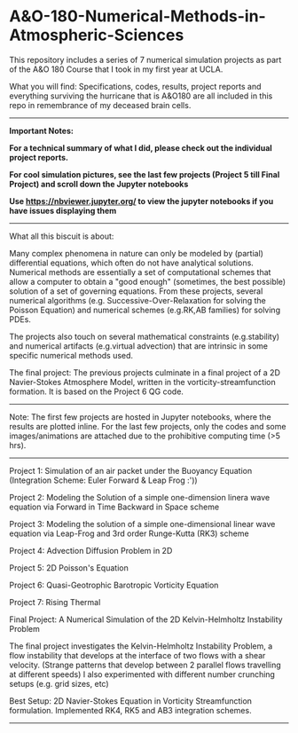 # A&O-180-Numerical-Methods-in-Atmospheric-Sciences

This repository includes a series of 7 numerical simulation projects as part of the A&O 180 Course that I took in my first year at UCLA. 

What you will find: 
Specifications, codes, results, project reports and everything surviving the hurricane that is A&O180 are all included in this repo in remembrance of my deceased brain cells.  

*************************************************************************************************************************

**Important Notes:**
                        
**For a technical summary of what I did, please check out the individual project reports.**

**For cool simulation pictures, see the last few projects (Project 5 till Final Project) and scroll down the Jupyter notebooks**

**Use https://nbviewer.jupyter.org/ to view the jupyter notebooks if you have issues displaying them**
*************************************************************************************************************************


What all this biscuit is about: 

Many complex phenomena in nature can only be modeled by (partial) differential equations, which often do not have analytical solutions. Numerical methods are essentially a set of computational schemes that allow a computer to obtain a "good enough" (sometimes, the best possible) solution of a set of governing equations. From these projects, several numerical algorithms (e.g. Successive-Over-Relaxation for solving the Poisson Equation) and numerical schemes (e.g.RK,AB families) for solving PDEs. 


The projects also touch on several mathematical constraints (e.g.stability) and numerical artifacts (e.g.virtual advection) that are intrinsic in some specific numerical methods used. 


The final project: 
The previous projects culminate in a final project of a 2D Navier-Stokes Atmosphere Model, written in the vorticity-streamfunction formation. It is based on the Project 6 QG code. 

************************************************************************************************************************


Note: The first few projects are hosted in Jupyter notebooks, where the results are plotted inline. For the last few projects, only the codes and some images/animations are attached due to the prohibitive computing time (>5 hrs). 


------------------------------------------------------------------

Project 1: Simulation of an air packet under the Buoyancy Equation (Integration Scheme: Euler Forward & Leap Frog :'))

Project 2: Modeling the Solution of a simple one-dimension linera wave equation via Forward in Time Backward in Space scheme

Project 3: Modeling the solution of a simple one-dimensional linear wave equation via Leap-Frog and 3rd order Runge-Kutta (RK3) scheme

Project 4: Advection Diffusion Problem in 2D

Project 5: 2D Poisson's Equation

Project 6: Quasi-Geotrophic Barotropic Vorticity Equation

Project 7: Rising Thermal 

Final Project: A Numerical Simulation of the 2D Kelvin-Helmholtz Instability Problem 

The final project investigates the Kelvin-Helmholtz Instability Problem, a flow instability that develops at the interface of two flows with a shear velocity. (Strange patterns that develop between 2 parallel flows travelling at different speeds) I also experimented with different number crunching setups (e.g. grid sizes, etc) 

Best Setup: 2D Navier-Stokes Equation in Vorticity Streamfunction formulation. Implemented RK4, RK5 and AB3 integration schemes. 


------------------------------------------------------------------
